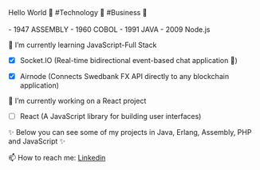 
  <!-- Hi there! Feel free to make this your own but don't use my data -->
<div align="">Hello World 👋 #Technology 🐠 #Business 🐳
  <br>
  <br>

</div>
- 1947 ASSEMBLY
- 1960 COBOL
- 1991 JAVA
- 2009 Node.js

🌱 I’m currently learning JavaScript-Full Stack

- [x] Socket.IO (Real-time bidirectional event-based chat application :shark:)
- [x] Airnode (Connects Swedbank FX API directly to any blockchain application)


🔭 I’m currently working on a React project
- [ ] React (A JavaScript library for building user interfaces)

✨ Below you can see some of my projects in Java, Erlang, Assembly, PHP and JavaScript ✨

📫 How to reach me: [Linkedin](https://www.google.com)

<!--
**wingemo/wingemo** is a ✨ _special_ ✨ repository because its `README.md` (this file) appears on your GitHub profile.

Here are some ideas to get you started:

- 🔭 I’m currently working on ...
- 🌱 I’m currently learning ...
- 👯 I’m looking to collaborate on ...
- 🤔 I’m looking for help with ...
- 💬 Ask me about ...
- 📫 How to reach me: ...
- 😄 Pronouns: ...
- ⚡ Fun fact: ...
-->
